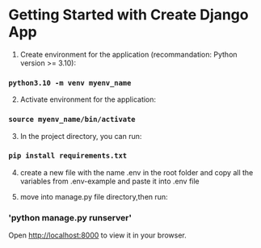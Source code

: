 # Getting Started with Create Django App

1) Create environment for the application (recommandation: Python version >= 3.10):
### `python3.10 -m venv myenv_name`

2) Activate environment for the application:
### `source myenv_name/bin/activate`


3) In the project directory, you can run:
### `pip install requirements.txt`


4) create a new file with the name .env in the root folder and copy all the variables from .env-example and paste it into .env file

5) move into manage.py file directory,then run:
### 'python manage.py runserver'
Open [http://localhost:8000](http://localhost:8000) to view it in your browser.